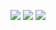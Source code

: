 ![](http://github-profile-summary-cards.vercel.app/api/cards/profile-details?username=arika0093&theme=react)
![](http://github-profile-summary-cards.vercel.app/api/cards/stats?username=arika0093&theme=react)
![](http://github-profile-summary-cards.vercel.app/api/cards/productive-time?username=arika0093&theme=react&utcOffset=9)
